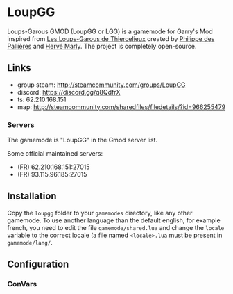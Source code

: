 
# LoupGG 

Loups-Garous GMOD (LoupGG or LGG) is a gamemode for Garry's Mod inspired from [Les Loups-Garous de Thiercelieux](https://fr.wikipedia.org/wiki/Les_Loups-garous_de_Thiercelieux) created by [Philippe des Pallières](https://fr.wikipedia.org/wiki/Philippe_des_Palli%C3%A8res) and [Hervé Marly](https://fr.wikipedia.org/wiki/Herv%C3%A9_Marly).
The project is completely open-source.

## Links

* group steam: http://steamcommunity.com/groups/LoupGG
* discord: https://discord.gg/q8QdfrX
* ts: 62.210.168.151
* map: http://steamcommunity.com/sharedfiles/filedetails/?id=966255479

### Servers

The gamemode is "LoupGG" in the Gmod server list.

Some official maintained servers:

* (FR) 62.210.168.151:27015
* (FR) 93.115.96.185:27015

## Installation

Copy the `loupgg` folder to your `gamemodes` directory, like any other gamemode.
To use another language than the default english, for example french, you need to edit the file `gamemode/shared.lua` and change the `locale` variable to the correct locale (a file named `<locale>.lua` must be present in `gamemode/lang/`.

## Configuration

### ConVars
